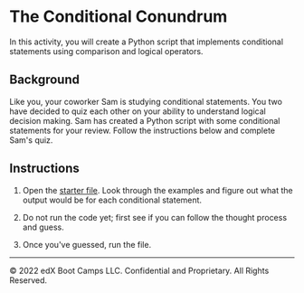 # The Conditional Conundrum

In this activity, you will create a Python script that implements conditional statements using comparison and logical operators.

## Background

Like you, your coworker Sam is studying conditional statements. You two have decided to quiz each other on your ability to understand logical decision making. Sam has created a Python script with some conditional statements for your review. Follow the instructions below and complete Sam's quiz.

## Instructions

1. Open the [starter file](Unsolved/conditionals.py). Look through the examples and figure out what the output would be for each conditional statement.

2. Do not run the code yet; first see if you can follow the thought process and guess.

3. Once you've guessed, run the file.

---

© 2022 edX Boot Camps LLC. Confidential and Proprietary. All Rights Reserved.
